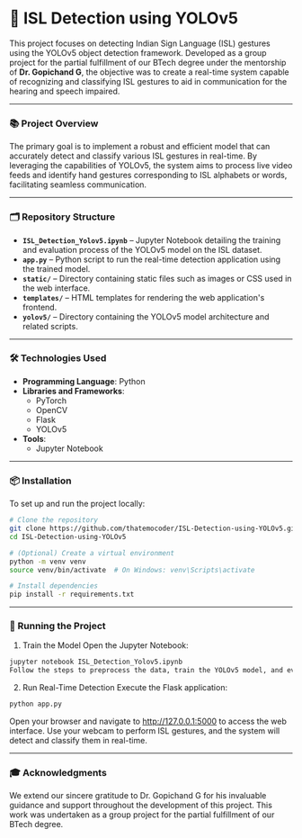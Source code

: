 # 🤟 ISL Detection using YOLOv5

This project focuses on detecting Indian Sign Language (ISL) gestures using the YOLOv5 object detection framework. Developed as a group project for the partial fulfillment of our BTech degree under the mentorship of **Dr. Gopichand G**, the objective was to create a real-time system capable of recognizing and classifying ISL gestures to aid in communication for the hearing and speech impaired.

---

### 📚 Project Overview

The primary goal is to implement a robust and efficient model that can accurately detect and classify various ISL gestures in real-time. By leveraging the capabilities of YOLOv5, the system aims to process live video feeds and identify hand gestures corresponding to ISL alphabets or words, facilitating seamless communication.

---

### 🗂️ Repository Structure

- **`ISL_Detection_Yolov5.ipynb`** – Jupyter Notebook detailing the training and evaluation process of the YOLOv5 model on the ISL dataset.
- **`app.py`** – Python script to run the real-time detection application using the trained model.
- **`static/`** – Directory containing static files such as images or CSS used in the web interface.
- **`templates/`** – HTML templates for rendering the web application's frontend.
- **`yolov5/`** – Directory containing the YOLOv5 model architecture and related scripts.

---

### 🛠️ Technologies Used

- **Programming Language**: Python
- **Libraries and Frameworks**:
  - PyTorch
  - OpenCV
  - Flask
  - YOLOv5
- **Tools**:
  - Jupyter Notebook

---

### 📦 Installation

To set up and run the project locally:

```bash
# Clone the repository
git clone https://github.com/thatemocoder/ISL-Detection-using-YOLOv5.git
cd ISL-Detection-using-YOLOv5

# (Optional) Create a virtual environment
python -m venv venv
source venv/bin/activate  # On Windows: venv\Scripts\activate

# Install dependencies
pip install -r requirements.txt
```

---

### 🚀 Running the Project
1. Train the Model
Open the Jupyter Notebook:

```bash
jupyter notebook ISL_Detection_Yolov5.ipynb
Follow the steps to preprocess the data, train the YOLOv5 model, and evaluate its performance.
```

2. Run Real-Time Detection
Execute the Flask application:

```bash
python app.py
```
Open your browser and navigate to http://127.0.0.1:5000 to access the web interface. Use your webcam to perform ISL gestures, and the system will detect and classify them in real-time.

---

### 🎓 Acknowledgments
We extend our sincere gratitude to Dr. Gopichand G for his invaluable guidance and support throughout the development of this project. This work was undertaken as a group project for the partial fulfillment of our BTech degree.
